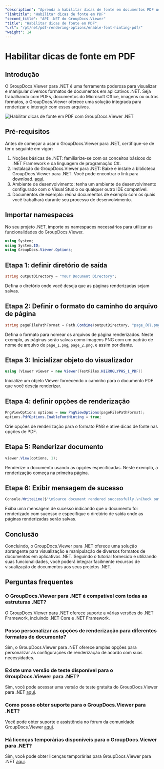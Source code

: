 ```yaml
---
"description": "Aprenda a habilitar dicas de fonte em documentos PDF usando o GroupDocs.Viewer para .NET. Siga nosso tutorial passo a passo para uma integração perfeita."
"linktitle": "Habilitar dicas de fonte em PDF"
"second_title": "API .NET do GroupDocs.Viewer"
"title": "Habilitar dicas de fonte em PDF"
"url": "/pt/net/pdf-rendering-options/enable-font-hinting-pdf/"
"weight": 14
---
```


# Habilitar dicas de fonte em PDF

## Introdução
O GroupDocs.Viewer para .NET é uma ferramenta poderosa para visualizar e manipular diversos formatos de documentos em aplicativos .NET. Seja trabalhando com PDFs, documentos do Microsoft Office, imagens ou outros formatos, o GroupDocs.Viewer oferece uma solução integrada para renderizar e interagir com esses arquivos.

![Habilitar dicas de fonte em PDF com GroupDocs.Viewer .NET](/viewer/pdf-rendering-options/enable-font-hinting-in-pdf.png)

## Pré-requisitos
Antes de começar a usar o GroupDocs.Viewer para .NET, certifique-se de ter o seguinte em vigor:
1. Noções básicas de .NET: familiarize-se com os conceitos básicos do .NET Framework e da linguagem de programação C#.
2. Instalação do GroupDocs.Viewer para .NET: Baixe e instale a biblioteca GroupDocs.Viewer para .NET. Você pode encontrar o link para download. [aqui](https://releases.groupdocs.com/viewer/net/).
3. Ambiente de desenvolvimento: tenha um ambiente de desenvolvimento configurado com o Visual Studio ou qualquer outro IDE compatível.
4. Documentos de exemplo: reúna documentos de exemplo com os quais você trabalhará durante seu processo de desenvolvimento.

## Importar namespaces
No seu projeto .NET, importe os namespaces necessários para utilizar as funcionalidades do GroupDocs.Viewer.

```csharp
using System;
using System.IO;
using GroupDocs.Viewer.Options;
```
## Etapa 1: definir diretório de saída
```csharp
string outputDirectory = "Your Document Directory";
```
Defina o diretório onde você deseja que as páginas renderizadas sejam salvas.
## Etapa 2: Definir o formato do caminho do arquivo de página
```csharp
string pageFilePathFormat = Path.Combine(outputDirectory, "page_{0}.png");
```
Defina o formato para nomear os arquivos de página renderizados. Neste exemplo, as páginas serão salvas como imagens PNG com um padrão de nome de arquivo de `page_1.png`, `page_2.png`, e assim por diante.
## Etapa 3: Inicializar objeto do visualizador
```csharp
using (Viewer viewer = new Viewer(TestFiles.HIEROGLYPHS_1_PDF))
```
Inicialize um objeto Viewer fornecendo o caminho para o documento PDF que você deseja renderizar.
## Etapa 4: definir opções de renderização
```csharp
PngViewOptions options = new PngViewOptions(pageFilePathFormat);
options.PdfOptions.EnableFontHinting = true;
```
Crie opções de renderização para o formato PNG e ative dicas de fonte nas opções de PDF.
## Etapa 5: Renderizar documento
```csharp
viewer.View(options, 1);
```
Renderize o documento usando as opções especificadas. Neste exemplo, a renderização começa na primeira página.
## Etapa 6: Exibir mensagem de sucesso
```csharp
Console.WriteLine($"\nSource document rendered successfully.\nCheck output in {outputDirectory}.");
```
Exiba uma mensagem de sucesso indicando que o documento foi renderizado com sucesso e especifique o diretório de saída onde as páginas renderizadas serão salvas.

## Conclusão
Concluindo, o GroupDocs.Viewer para .NET oferece uma solução abrangente para visualização e manipulação de diversos formatos de documentos em aplicativos .NET. Seguindo o tutorial fornecido e utilizando suas funcionalidades, você poderá integrar facilmente recursos de visualização de documentos aos seus projetos .NET.
## Perguntas frequentes
### O GroupDocs.Viewer para .NET é compatível com todas as estruturas .NET?
O GroupDocs.Viewer para .NET oferece suporte a várias versões do .NET Framework, incluindo .NET Core e .NET Framework.
### Posso personalizar as opções de renderização para diferentes formatos de documento?
Sim, o GroupDocs.Viewer para .NET oferece amplas opções para personalizar as configurações de renderização de acordo com suas necessidades.
### Existe uma versão de teste disponível para o GroupDocs.Viewer para .NET?
Sim, você pode acessar uma versão de teste gratuita do GroupDocs.Viewer para .NET [aqui](https://releases.groupdocs.com/).
### Como posso obter suporte para o GroupDocs.Viewer para .NET?
Você pode obter suporte e assistência no fórum da comunidade GroupDocs.Viewer [aqui](https://forum.groupdocs.com/c/viewer/9).
### Há licenças temporárias disponíveis para o GroupDocs.Viewer para .NET?
Sim, você pode obter licenças temporárias para GroupDocs.Viewer para .NET [aqui](https://purchase.groupdocs.com/temporary-license/).